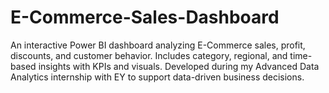 # E-Commerce-Sales-Dashboard
An interactive Power BI dashboard analyzing E-Commerce sales, profit, discounts, and customer behavior. Includes category, regional, and time-based insights with KPIs and visuals. Developed during my Advanced Data Analytics internship with EY to support data-driven business decisions.
